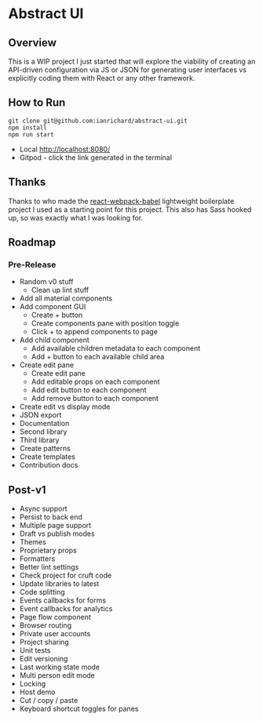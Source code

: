 # Abstract UI

## Overview

This is a WIP project I just started that will explore the viability of creating an API-driven configuration via JS or JSON for generating user interfaces vs explicitly coding them with React or any other framework.

## How to Run

```terminal
git clone git@github.com:ianrichard/abstract-ui.git
npm install
npm run start
```

- Local [http://localhost:8080/](http://localhost:8080/)
- Gitpod - click the link generated in the terminal

## Thanks

Thanks to who made the [react-webpack-babel](https://github.com/ReactJSResources/react-webpack-babel) lightweight boilerplate project I used as a starting point for this project. This also has Sass hooked up, so was exactly what I was looking for.

## Roadmap

### Pre-Release

- Random v0 stuff
  - Clean up lint stuff
- Add all material components
- Add component GUI
  - Create + button
  - Create components pane with position toggle
  - Click + to append components to page
- Add child component
  - Add available children metadata to each component
  - Add + button to each available child area
- Create edit pane
  - Create edit pane
  - Add editable props on each component
  - Add edit button to each component
  - Add remove button to each component
- Create edit vs display mode
- JSON export
- Documentation
- Second library
- Third library
- Create patterns
- Create templates
- Contribution docs

## Post-v1

- Async support
- Persist to back end
- Multiple page support
- Draft vs publish modes 
- Themes
- Proprietary props
- Formatters 
- Better lint settings
- Check project for cruft code
- Update libraries to latest
- Code splitting 
- Events callbacks for forms
- Event callbacks for analytics
- Page flow component
- Browser routing
- Private user accounts
- Project sharing
- Unit tests
- Edit versioning
- Last working state mode
- Multi person edit mode
- Locking 
- Host demo
- Cut / copy / paste
- Keyboard shortcut toggles for panes